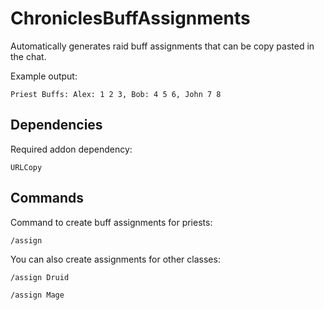 # ChroniclesBuffAssignments

Automatically generates raid buff assignments that can be copy pasted in the chat.

Example output:

	Priest Buffs: Alex: 1 2 3, Bob: 4 5 6, John 7 8

## Dependencies

Required addon dependency:

	URLCopy

## Commands

Command to create buff assignments for priests:

	/assign

You can also create assignments for other classes:

	/assign Druid

	/assign Mage